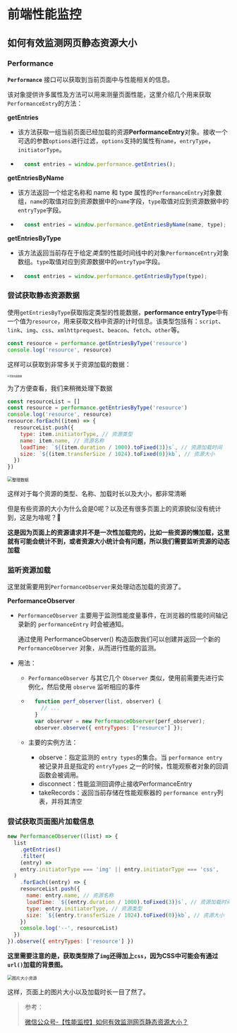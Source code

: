 # 前端性能监控

## 如何有效监测网页静态资源大小

### Performance

**`Performance`** 接口可以获取到当前页面中与性能相关的信息。

该对象提供许多属性及方法可以用来测量页面性能，这里介绍几个用来获取`PerformanceEntry`的方法：

**getEntries**

- 该方法获取一组当前页面已经加载的资源**PerformanceEntry**对象。接收一个可选的参数`options`进行过滤，`options`支持的属性有`name`，`entryType`，`initiatorType`。

- ```js
	const entries = window.performance.getEntries();
	```



**getEntriesByName**

- 该方法返回一个给定名称和 name 和 type 属性的`PerformanceEntry`对象数组，`name`的取值对应到资源数据中的`name`字段，`type`取值对应到资源数据中的`entryType`字段。

- ```js
	const entries = window.performance.getEntriesByName(name, type);
	```



**getEntriesByType**

- 该方法返回当前存在于给定*类型*的性能时间线中的对象`PerformanceEntry`对象数组。`type`取值对应到资源数据中的`entryType`字段。

- ```js
	const entries = window.performance.getEntriesByType(type);
	```



### 尝试获取静态资源数据

使用`getEntriesByType`获取指定类型的性能数据，**performance entryType**中有一个值为`resource`，用来获取文档中资源的计时信息。该类型包括有：`script`、`link`、`img`、`css`、`xmlhttprequest`、`beacon`、`fetch`、`other`等。

```js
const resource = performance.getEntriesByType('resource')
console.log('resource', resource)
```

这样可以获取到非常多关于资源加载的数据：

<img src="http://images.xiaohai-hx.cn/复习笔记/面试题/资源加载数据.webp" alt="资源加载数据" style="zoom: 33%;" />

为了方便查看，我们来稍微处理下数据

```js
const resourceList = []
const resource = performance.getEntriesByType('resource')
console.log('resource', resource)
resource.forEach((item) => {
  resourceList.push({
    type: item.initiatorType, // 资源类型
    name: item.name, // 资源名称
    loadTime: `${(item.duration / 1000).toFixed(3)}s`, // 资源加载时间
    size: `${(item.transferSize / 1024).toFixed(0)}kb`, // 资源大小
  })
})
```

<img src="http://images.xiaohai-hx.cn/复习笔记/面试题/整理数据.webp" alt="整理数据" style="zoom: 67%;" />

这样对于每个资源的类型、名称、加载时长以及大小，都非常清晰

但是有些资源的大小为什么会是0呢？以及还有很多页面上的资源貌似没有统计到，这是为啥呢？🤔

**这是因为页面上的资源请求并不是一次性加载完的，比如一些资源的懒加载，这里就有可能会统计不到，或者资源大小统计会有问题，所以我们需要监听资源的动态加载**



### 监听资源加载

这里就需要用到`PerformanceObserver`来处理动态加载的资源了。

**PerformanceObserver**

- `PerformanceObserver` 主要用于监测性能度量事件，在浏览器的性能时间轴记录新的 `performanceEntry` 时会被通知。

	通过使用 PerformanceObserver() 构造函数我们可以创建并返回一个新的 `PerformanceObserver` 对象，从而进行性能的监测。

- 用法：

	- `PerformanceObserver` 与其它几个 `Observer` 类似，使用前需要先进行实例化，然后使用 `observe` 监听相应的事件

	- ```js
		function perf_observer(list, observer) {
		  // ...
		}
		var observer = new PerformanceObserver(perf_observer);
		observer.observe({ entryTypes: ["resource"] });
		```

	- 主要的实例方法：

		- observe：指定监测的 `entry types`的集合。当 `performance entry` 被记录并且是指定的 `entryTypes` 之一的时候，性能观察者对象的回调函数会被调用。
		- disconnect：性能监测回调停止接收PerformanceEntry
		- takeRecords：返回当前存储在性能观察器的 `performance entry`列表，并将其清空



### 尝试获取页面图片加载信息

```js
new PerformanceObserver((list) => {
  list
    .getEntries()
    .filter(
    (entry) =>
    entry.initiatorType === 'img' || entry.initiatorType === 'css',
  )
    .forEach((entry) => {
    resourceList.push({
      name: entry.name, // 资源名称
      loadTime: `${(entry.duration / 1000).toFixed(3)}s`, // 资源加载时间
      type: entry.initiatorType, // 资源类型
      size: `${(entry.transferSize / 1024).toFixed(0)}kb`, // 资源大小
    })
    console.log('--', resourceList)
  })
}).observe({ entryTypes: ['resource'] })
```

**这里需要注意的是，获取类型除了`img`还得加上`css`，因为CSS中可能会有通过`url()`加载的背景图。**

<img src="http://images.xiaohai-hx.cn/复习笔记/面试题/图片大小资源.webp" alt="图片大小资源" style="zoom:67%;" />

这样，页面上的图片大小以及加载时长一目了然了。









> 参考：
>
> [微信公众号-【性能监控】如何有效监测网页静态资源大小？](https://mp.weixin.qq.com/s/DkLEUUO8NXzvEtqZLf3kjA)
>
> 

